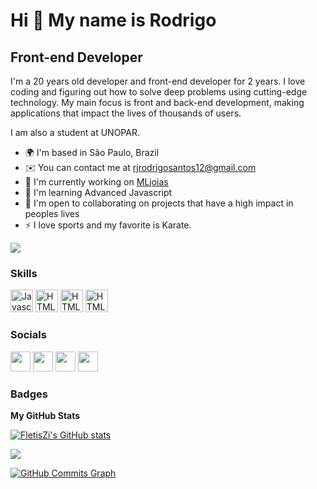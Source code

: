 
Hi 👋 My name is Rodrigo
==========================

Front-end Developer
---------------------------

I'm a 20 years old developer and front-end developer for 2 years. I love coding and figuring out how to solve deep problems using cutting-edge technology. My main focus is front and back-end development, making applications that impact the lives of thousands of users.

I am also a student at UNOPAR.

* 🌍  I'm based in São Paulo, Brazil
* ✉️  You can contact me at [rjrodrigosantos12@gmail.com](mailto:rjrodrigosantos12@gmail.com)
* 🚀  I'm currently working on [MLjoias](https://fletiszi.github.io/MLjoias/src/)
* 🧠  I'm learning Advanced Javascript
* 🤝  I'm open to collaborating on projects that have a high impact in peoples lives
* ⚡  I love sports and my favorite is Karate.

<a href="https://www.github.com/fletisZi" target="_blank" rel="noreferrer"><img
src="https://img.shields.io/github/followers/fletiszi?logo=github&style=for-the-badge&color=3382ed&labelColor=171717" /></a>

### Skills

<p align="left">
<a href="https://developer.mozilla.org/en-US/docs/Web/JavaScript" target="_blank" rel="noreferrer"><img src="https://raw.githubusercontent.com/danielcranney/readme-generator/main/public/icons/skills/javascript-colored.svg" width="36" height="36" alt="Javascript" /></a>
<a href="https://developer.mozilla.org/en-US/docs/Glossary/HTML5" target="_blank" rel="noreferrer"><img src="https://raw.githubusercontent.com/danielcranney/readme-generator/main/public/icons/skills/html5-colored.svg" width="36" height="36" alt="HTML5" /></a>
  <a href="https://developer.mozilla.org/pt-BR/docs/Web/CSS" target="_blank" rel="noreferrer"><img src="https://raw.githubusercontent.com/danielcranney/readme-generator/main/public/icons/skills/css3-colored.svg" width="36" height="36" alt="HTML5" /></a>
<a href="https://www.mysql.com/" target="_blank" rel="noreferrer"><img src="https://raw.githubusercontent.com/danielcranney/readme-generator/main/public/icons/skills/mysql-colored.svg" width="36" height="36" alt="HTML5" /></a>

</p>

### Socials

<a href="https://www.github.com/fletiszi" target="_blank" rel="noreferrer"><img src="https://raw.githubusercontent.com/danielcranney/readme-generator/main/public/icons/socials/github-dark.svg" width="32" height="32" /></a> <a href="https://www.linkedin.com/in/rodrigo-s-santos" target="_blank" rel="noreferrer"><img src="https://raw.githubusercontent.com/danielcranney/readme-generator/main/public/icons/socials/linkedin.svg" width="32" height="32" /></a> <a href="https://stackoverflow.com/users/21598019/rodrigo-santos" target="_blank" rel="noreferrer"><img src="https://raw.githubusercontent.com/danielcranney/readme-generator/main/public/icons/socials/stackoverflow.svg" width="32" height="32" /></a> <a href="https://www.instagram.com/rodrig_japa/" target="_blank" rel="noreferrer"><img src="https://raw.githubusercontent.com/danielcranney/readme-generator/main/public/icons/socials/instagram.svg" width="32" height="32" /></a></p>

### Badges

<b>My GitHub Stats</b>

<a href="http://www.github.com/fletiszi"><img src="https://github-readme-stats.vercel.app/api?username=fletiszi&show_icons=true&hide=&count_private=true&title_color=3382ed&text_color=ffffff&icon_color=3382ed&bg_color=171717&hide_border=true&show_icons=true" alt="FletisZi's GitHub stats" /></a>

<a href="http://www.github.com/fletiszi"><img src="https://github-readme-streak-stats.herokuapp.com/?user=fletiszi&stroke=ffffff&background=171717&ring=3382ed&fire=3382ed&currStreakNum=ffffff&currStreakLabel=3382ed&sideNums=ffffff&sideLabels=ffffff&dates=ffffff&hide_border=true" /></a>

<a href="http://www.github.com/fletiszi"><img src="https://github-readme-activity-graph.cyclic.app/graph?username=fletiszi&bg_color=171717&color=ffffff&line=3382ed&point=ffffff&area_color=171717&area=true&hide_border=true&custom_title=GitHub%20Commits%20Graph" alt="GitHub Commits Graph" /></a>

